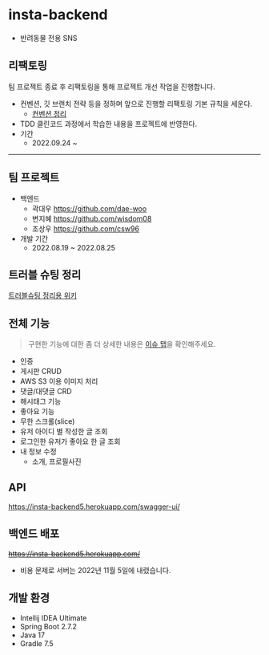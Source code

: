 # insta-backend
- 반려동물 전용 SNS

## 리팩토링
팀 프로젝트 종료 후 리팩토링을 통해 프로젝트 개선 작업을 진행합니다. 
- 컨벤션, 깃 브랜치 전략 등을 정하며 앞으로 진행할 리팩토링 기본 규칙을 세운다.
  - [컨벤션 정리](https://github.com/wisdom08/insta-backend/wiki/my-conventions)
- TDD 클린코드 과정에서 학습한 내용을 프로젝트에 반영한다. 
- 기간
  - 2022.09.24 ~ 


--- 

## 팀 프로젝트
- 백엔드
  - 곽대우 https://github.com/dae-woo
  - 변지혜 https://github.com/wisdom08
  - 조상우 https://github.com/csw96
- 개발 기간
  - 2022.08.19 ~ 2022.08.25
## 트러블 슈팅 정리
[트러블슈팅 정리용 위키](https://github.com/wisdom08/insta-backend/wiki)

## 전체 기능
> 구현한 기능에 대한 좀 더 상세한 내용은 [이슈 탭](https://github.com/wisdom08/insta-backend/issues)을 확인해주세요.
- 인증
- 게시판 CRUD
- AWS S3 이용 이미지 처리
- 댓글/대댓글 CRD
- 해시태그 기능
- 좋아요 기능
- 무한 스크롤(slice)
- 유저 아이디 별 작성한 글 조회
- 로그인한 유저가 좋아요 한 글 조회
- 내 정보 수정
  - 소개, 프로필사진

## API
https://insta-backend5.herokuapp.com/swagger-ui/

## 백엔드 배포
~~https://insta-backend5.herokuapp.com/~~
- 비용 문제로 서버는 2022년 11월 5일에 내렸습니다.

## 개발 환경
- Intellij IDEA Ultimate
- Spring Boot 2.7.2
- Java 17
- Gradle 7.5
